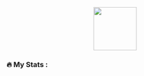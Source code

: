 <div id="header" align="center">
  <img src="https://media.giphy.com/media/wKWxuUOcp9fdvckBty/giphy.gif" width="100"/>
</div>

### :fire: My Stats :

<!-- [![Top Langs](https://github-readme-stats.vercel.app/api/top-langs/?username=Ryu-ko&theme=tokyonight)](https://github.com/anuraghazra/github-readme-stats)
[![GitHub Streak](https://github-readme-streak-stats.herokuapp.com?user=Ryu-ko&theme=tokyonight_duo)](https://git.io/streak-stats)

-->
